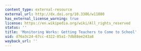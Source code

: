 ```yaml
---
content_type: external-resource
external_url: http://dx.doi.org/10.3386/w11880
has_external_license_warning: true
license: https://en.wikipedia.org/wiki/All_rights_reserved
status: ''
title: 'Monitoring Works: Getting Teachers to Come to School'
uid: d76a3c24-67cc-4322-85a1-7db88ee243a8
wayback_url: ''
---
```

